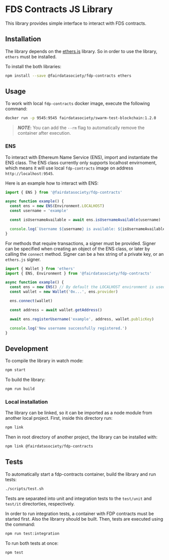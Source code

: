# FDS Contracts JS Library

This library provides simple interface to interact with FDS contracts.

## Installation

The library depends on the [ethers.js](https://github.com/ethers-io/ethers.js/) library. So in order to use
the library, `ethers` must be installed.

To install the both libraries:

```bash
npm install --save @fairdatasociety/fdp-contracts ethers
```

## Usage

To work with local `fdp-contracts` docker image, execute the following command:

```bash
docker run -p 9545:9545 fairdatasociety/swarm-test-blockchain:1.2.0
```

> **_NOTE_:** You can add the `--rm` flag to automatically remove the container after execution.

### ENS

To interact with Ethereum Name Service (ENS), import and instantiate the ENS class. The ENS class currently
only supports localhost envirnoment, which means it will use local `fdp-contracts` image on address
`http://localhost:9545`.

Here is an example how to interact with ENS:

```typescript
import { ENS } from '@fairdatasociety/fdp-contracts'

async function example() {
  const ens = new ENS(Environment.LOCALHOST)
  const username = 'example'

  const isUsernameAvailable = await ens.isUsernameAvailable(username)

  console.log(`Username ${username} is available: ${isUsernameAvailable}`)
}
```

For methods that require transactions, a signer must be provided. Signer can be specified when creating an
object of the ENS class, or later by calling the `connect` method. Signer can be a hex string of a private
key, or an `ethers.js` signer.

```typescript
import { Wallet } from 'ethers'
import { ENS, Environment } from '@fairdatasociety/fdp-contracts'

async function example() {
  const ens = new ENS() // By default the LOCALHOST environment is used
  const wallet = new Wallet('0x...', ens.provider)

  ens.connect(wallet)

  const address = await wallet.getAddress()

  await ens.registerUsername('example', address, wallet.publicKey)

  console.log('New username successfully registered.')
}
```

## Development

To compile the library in watch mode:

```bash
npm start
```

To build the library:

```bash
npm run build
```

### Local installation

The library can be linked, so it can be imported as a node module from another local project. First, inside
this directory run:

```bash
npm link
```

Then in root directory of another project, the library can be installed with:

```bash
npm link @fairdatasociety/fdp-contracts
```

## Tests

To automatically start a fdp-contracts container, build the library and run tests:

```bash
./scripts/test.sh
```

Tests are separated into unit and integration tests to the `test/unit` and `test/it` directorties,
respectively.

In order to run integration tests, a container with FDP contracts must be started first. Also the librarry
should be built. Then, tests are executed using the command:

```bash
npm run test:integration
```

To run both tests at once:

```bash
npm test
```
